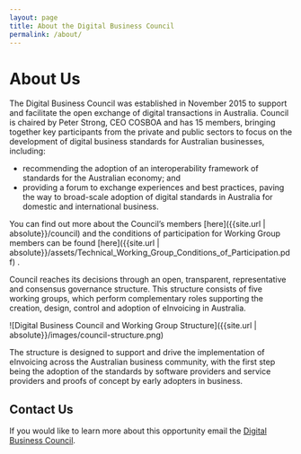```yaml
---
layout: page
title: About the Digital Business Council
permalink: /about/
---
```


# About Us

The Digital Business Council was established in November 2015 to support and facilitate the open exchange of digital transactions in Australia. Council is chaired by Peter Strong, CEO COSBOA and has 15 members, bringing together key participants from the private and public sectors to focus on the development of digital business standards for Australian businesses, including:

- recommending the adoption of an interoperability framework of standards for the Australian economy; and
- providing a forum to exchange experiences and best practices, paving the way to broad-scale adoption of digital standards in Australia for domestic and international business. 

You can find out more about the Council’s members [here]({{site.url | absolute}}/council) and the conditions of participation for Working Group members can be found [here]({{site.url | absolute}}/assets/Technical_Working_Group_Conditions_of_Participation.pdf) .

Council reaches its decisions through an open, transparent, representative and consensus governance structure. This structure consists of five working groups, which perform complementary roles supporting the creation, design, control and adoption of eInvoicing in Australia. 

![Digital Business Council and Working Group Structure]({{site.url | absolute}}/images/council-structure.png)

The structure is designed to support and drive the implementation of eInvoicing across the Australian business community, with the first step being the adoption of the standards by software providers and service providers and proofs of concept by early adopters in business. 

## Contact Us

If you would like to learn more about this opportunity email the [Digital Business Council](mailto:contact@digitalbusinesscouncil.com.au).
